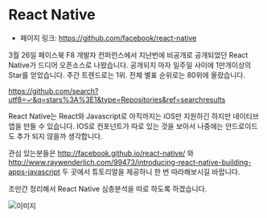React Native
==================================================

- 페이지 링크: https://github.com/facebook/react-native

3월 26일 페이스북 F8 개발자 컨퍼런스에서 지난번에 비공개로 공개되었던 React Native가 드디어 오픈소스로 나왔습니다. 공개되지 마자 일주일 사이에 1만개이상의 Star를 얻었습니다. 주간 트렌드로는 1위. 전체 별표 순위로는 80위에 올랐습니다. 

https://github.com/search?utf8=✓&q=stars%3A%3E1&type=Repositories&ref=searchresults

React Native는 React와 Javascript로 아직까지는 iOS만 지원하긴 하지만 네이티브 앱을 만들 수 있습니다. IOS로 컨포넌트가 따로 있는 것을 보아서 나중에는 안드로이드도 추가 되지 않을까 생각합니다. 

관심 있는분들은 http://facebook.github.io/react-native/ 와 http://www.raywenderlich.com/99473/introducing-react-native-building-apps-javascript 두 곳에서 튜토리얼을 제공하니 한 번 따라해보시길 바랍니다. 

조만간 정리해서 React Native 심층분석을 따로 하도록 하겠습니다. 


![이미지](https://camo.githubusercontent.com/a61716d5f737fb3085d1b3354cbdc19c4e97b45e/687474703a2f2f66616365626f6f6b2e6769746875622e696f2f72656163742d6e61746976652f696d672f6368726f6d655f627265616b706f696e742e706e67)
